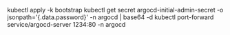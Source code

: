 kubectl apply -k bootstrap
kubectl get secret argocd-initial-admin-secret -o jsonpath='{.data.password}' -n argocd | base64 -d
kubectl port-forward service/argocd-server 1234:80 -n argocd